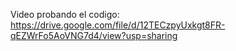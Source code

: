 Video probando el codigo: https://drive.google.com/file/d/12TECzpyUxkgt8FR-qEZWrFo5AoVNG7d4/view?usp=sharing
